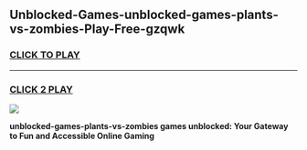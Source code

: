
## Unblocked-Games-unblocked-games-plants-vs-zombies-Play-Free-gzqwk
<h3>
<a href="https://premium76.site?title=unblocked-games-plants-vs-zombies&ref=09A">CLICK TO PLAY</a></h3>
<hr>

<h3>
<a href="https://premium76.site?title=unblocked-games-plants-vs-zombies&ref=09A">CLICK 2 PLAY</a>
  
</h3>

<a href="https://premium76.site?title=unblocked-games-plants-vs-zombies&ref=09A"><img src="https://clearcache.store/games.png"></a>


**unblocked-games-plants-vs-zombies games unblocked: Your Gateway to Fun and Accessible Online Gaming**
